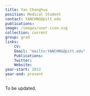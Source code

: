 ```yaml
---
title: Yan Changhua
position: Medical Student
contact: YANCHNG@pitt.edu
publications: 
image: /images/user-icon.svg
collection: current
group: grad
links:
    CV:
    Email: "mailto:YANCHNG@pitt.edu"
    Publications:
    Twitter:
    Website:
year-start: 2022
year-end: present
---
```

To be updated.
